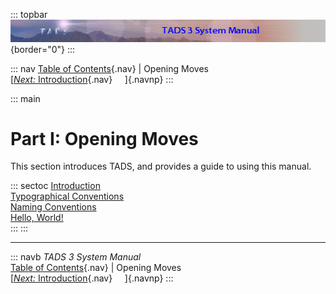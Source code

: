 ::: topbar
![](topbar.jpg){border="0"}
:::

::: nav
[Table of Contents](toc.htm){.nav} \| Opening Moves\
[[*Next:* Introduction](intro.htm){.nav}     ]{.navnp}
:::

::: main
# Part I: Opening Moves

This section introduces TADS, and provides a guide to using this manual.

::: sectoc
[Introduction](intro.htm)\
[Typographical Conventions](syntax.htm)\
[Naming Conventions](naming.htm)\
[Hello, World!](hello.htm)\
:::
:::

------------------------------------------------------------------------

::: navb
*TADS 3 System Manual*\
[Table of Contents](toc.htm){.nav} \| Opening Moves\
[[*Next:* Introduction](intro.htm){.nav}     ]{.navnp}
:::
